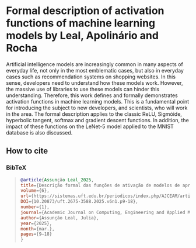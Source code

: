 # Formal description of activation functions of machine learning models by Leal, Apolinário and Rocha

Artificial intelligence models are increasingly common in many aspects of everyday life, not only in the most emblematic cases, but also in everyday cases such as recommendation systems on shopping websites. In this sense, developers need to understand how these models work. However, the massive use of libraries to use these models can hinder this understanding. Therefore, this work defines and formally demonstrates activation functions in machine learning models. This is a fundamental point for introducing the subject to new developers, and scientists, who will work in the area. The formal description applies to the classic ReLU, Sigmóide, hyperbolic tangent, softmax and gradient descent functions. In addition, the impact of these functions on the LeNet-5 model applied to the MNIST database is also discussed. 

 ## How to cite

### BibTeX

> ```bibtex
> @article{Assunção Leal_2025,
> title={Descrição formal das funções de ativação de modelos de aprendizado de máquina},
> volume={6},
> url={https://sistemas.uft.edu.br/periodicos/index.php/AJCEAM/article/view/20786},
> DOI={10.20873/uft.2675-3588.2025.v6n1.p9-18},
> number={1},
> journal={Academic Journal on Computing, Engineering and Applied Mathematics},
> author={Assunção Leal, Julia},
> year={2025},
> month={mar.},
> pages={9–18}
> }
